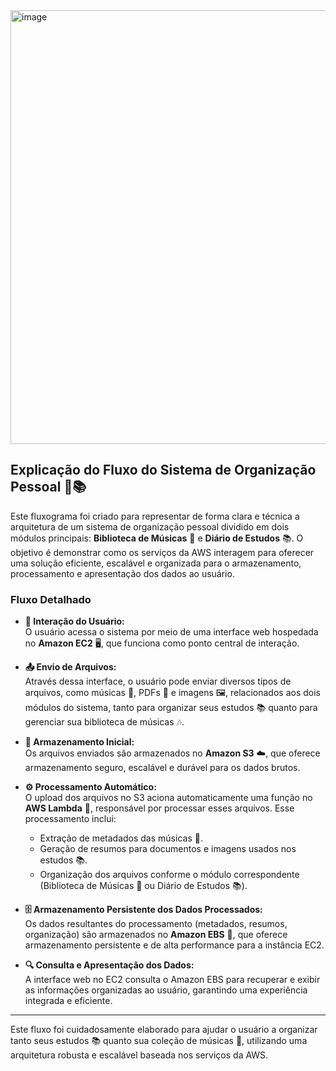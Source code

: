 <img width="871" height="694" alt="image" src="https://github.com/user-attachments/assets/d00b94df-6319-4a53-937a-a83e0e7ca957" />


## Explicação do Fluxo do Sistema de Organização Pessoal 🎵📚

Este fluxograma foi criado para representar de forma clara e técnica a arquitetura de um sistema de organização pessoal dividido em dois módulos principais: **Biblioteca de Músicas** 🎵 e **Diário de Estudos** 📚. O objetivo é demonstrar como os serviços da AWS interagem para oferecer uma solução eficiente, escalável e organizada para o armazenamento, processamento e apresentação dos dados ao usuário.

### Fluxo Detalhado

- **👤 Interação do Usuário:**  
  O usuário acessa o sistema por meio de uma interface web hospedada no **Amazon EC2** 🖥️, que funciona como ponto central de interação.

- **📤 Envio de Arquivos:**  
  Através dessa interface, o usuário pode enviar diversos tipos de arquivos, como músicas 🎵, PDFs 📄 e imagens 🖼️, relacionados aos dois módulos do sistema, tanto para organizar seus estudos 📚 quanto para gerenciar sua biblioteca de músicas 🎶.

- **💾 Armazenamento Inicial:**  
  Os arquivos enviados são armazenados no **Amazon S3** ☁️, que oferece armazenamento seguro, escalável e durável para os dados brutos.

- **⚙️ Processamento Automático:**  
  O upload dos arquivos no S3 aciona automaticamente uma função no **AWS Lambda** 🔄, responsável por processar esses arquivos. Esse processamento inclui:
  - Extração de metadados das músicas 🎵.
  - Geração de resumos para documentos e imagens usados nos estudos 📚.
  - Organização dos arquivos conforme o módulo correspondente (Biblioteca de Músicas 🎵 ou Diário de Estudos 📚).

- **🗄️ Armazenamento Persistente dos Dados Processados:**  
  Os dados resultantes do processamento (metadados, resumos, organização) são armazenados no **Amazon EBS** 💽, que oferece armazenamento persistente e de alta performance para a instância EC2.

- **🔍 Consulta e Apresentação dos Dados:**  
  A interface web no EC2 consulta o Amazon EBS para recuperar e exibir as informações organizadas ao usuário, garantindo uma experiência integrada e eficiente.

---

Este fluxo foi cuidadosamente elaborado para ajudar o usuário a organizar tanto seus estudos 📚 quanto sua coleção de músicas 🎵, utilizando uma arquitetura robusta e escalável baseada nos serviços da AWS.
